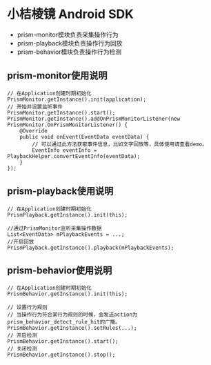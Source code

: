 # 小桔棱镜 Android SDK

* prism-monitor模块负责采集操作行为
* prism-playback模块负责操作行为回放
* prism-behavior模块负责操作行为检测

## prism-monitor使用说明

```
// 在Application创建时期初始化
PrismMonitor.getInstance().init(application);
// 开始并设置监听事件
PrismMonitor.getInstance().start();
PrismMonitor.getInstance().addOnPrismMonitorListener(new PrismMonitor.OnPrismMonitorListener() {
    @Override
    public void onEvent(EventData eventData) {
        // 可以通过此方法获取事件信息，比如文字回放等，具体使用请查看demo。
        EventInfo eventInfo = PlaybackHelper.convertEventInfo(eventData);
    }
});
```

## prism-playback使用说明

```
// 在Application创建时期初始化
PrismPlayback.getInstance().init(this);

//通过PrismMonitor监听采集操作数据
List<EventData> mPlaybackEvents = ...;
//开启回放
PrismPlayback.getInstance().playback(mPlaybackEvents);
```

## prism-behavior使用说明

```
// 在Application创建时期初始化
PrismBehavior.getInstance().init(this);

// 设置行为规则
// 当操作行为符合某行为规则的时候，会发送action为prism_behavior_detect_rule_hit的广播。
PrismBehavior.getInstance().setRules(...);
// 开启检测
PrismBehavior.getInstance().start();
// 关闭检测
PrismBehavior.getInstance().stop();

```